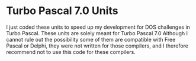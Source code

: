 # Turbo Pascal 7.0 Units

I just coded these units to speed up my development for DOS challenges in Turbo Pascal.
These units are solely meant for Turbo Pascal 7.0
Although I cannot rule out the possibility some of them are compatible with Free Pascal or Delphi, they were not written for those compilers, and I therefore recommend not to use this code for these compilers.
